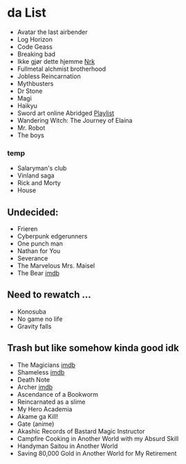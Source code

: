 
# da List

* Avatar the last airbender
* Log Horizon
* Code Geass
* Breaking bad
* Ikke gjør dette hjemme [Nrk](https://tv.nrk.no/serie/ikke-gjoer-dette-hjemme/sesong/1)
* Fullmetal alchmist brotherhood
* Jobless Reincarnation
* Mythbusters
* Dr Stone
* Magi
* Haikyu
* Sword art online Abridged [Playlist](https://www.youtube.com/watch?v=V6kJKxvbgZ0&list=PLuAOJfsMefuej06Q3n4QrSSC7qYjQ-FlU)
* Wandering Witch: The Journey of Elaina
* Mr. Robot
* The boys


### temp
* Salaryman's club
* Vinland saga
* Rick and Morty
* House


## Undecided:
* Frieren
* Cyberpunk edgerunners
* One punch man
* Nathan for You
* Severance
* The Marvelous Mrs. Maisel
* The Bear [imdb](https://www.imdb.com/title/tt14452776/?ref_=chttvtp_i_167)

## Need to rewatch ...
* Konosuba
* No game no life
* Gravity falls



## Trash but like somehow kinda good idk
* The Magicians [imdb](https://www.imdb.com/title/tt4254242/)
* Shameless [imdb](https://www.imdb.com/title/tt1586680/?ref_=chttvtp_t_211)
* Death Note
* Archer [imdb](https://www.imdb.com/title/tt1486217/?ref_=chttvtp_i_155)
* Ascendance of a Bookworm
* Reincarnated as a slime
* My Hero Academia
* Akame ga Kill!
* Gate (anime)
* Akashic Records of Bastard Magic Instructor
* Campfire Cooking in Another World with my Absurd Skill
* Handyman Saitou in Another World
* Saving 80,000 Gold in Another World for My Retirement


